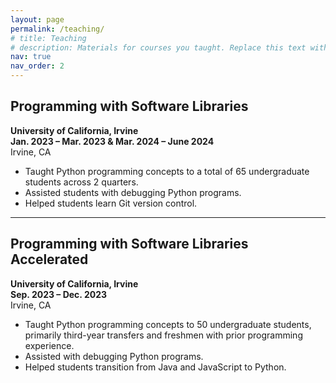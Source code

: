 ```yaml
---
layout: page
permalink: /teaching/
# title: Teaching
# description: Materials for courses you taught. Replace this text with your description.
nav: true
nav_order: 2
---
```


## Programming with Software Libraries  
**University of California, Irvine**  
**Jan. 2023 – Mar. 2023 & Mar. 2024 – June 2024**  
Irvine, CA

- Taught Python programming concepts to a total of 65 undergraduate students across 2 quarters.
- Assisted students with debugging Python programs.
- Helped students learn Git version control.

---

## Programming with Software Libraries Accelerated  
**University of California, Irvine**  
**Sep. 2023 – Dec. 2023**  
Irvine, CA

- Taught Python programming concepts to 50 undergraduate students, primarily third-year transfers and freshmen with prior programming experience.
- Assisted with debugging Python programs.
- Helped students transition from Java and JavaScript to Python.
